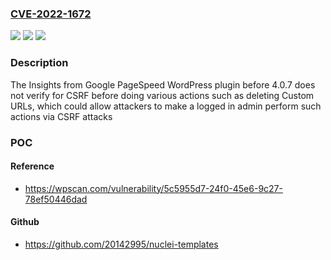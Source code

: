 ### [CVE-2022-1672](https://cve.mitre.org/cgi-bin/cvename.cgi?name=CVE-2022-1672)
![](https://img.shields.io/static/v1?label=Product&message=Insights%20from%20Google%20PageSpeed&color=blue)
![](https://img.shields.io/static/v1?label=Version&message=4.0.7%3C%204.0.7%20&color=brighgreen)
![](https://img.shields.io/static/v1?label=Vulnerability&message=CWE-352%20Cross-Site%20Request%20Forgery%20(CSRF)&color=brighgreen)

### Description

The Insights from Google PageSpeed WordPress plugin before 4.0.7 does not verify for CSRF before doing various actions such as deleting Custom URLs, which could allow attackers to make a logged in admin perform such actions via CSRF attacks

### POC

#### Reference
- https://wpscan.com/vulnerability/5c5955d7-24f0-45e6-9c27-78ef50446dad

#### Github
- https://github.com/20142995/nuclei-templates

